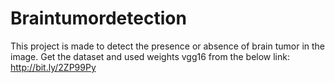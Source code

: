 # Braintumordetection
This project is made to detect the presence or absence of brain tumor in the image. 
Get the dataset and used weights vgg16 from the below link:
http://bit.ly/2ZP99Py
